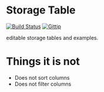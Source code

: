 Storage Table
=============
[![Build Status](https://travis-ci.org/fassetar/StorageTable.svg?branch=master)](https://travis-ci.org/fassetar/StorageTable)
<a href="https://www.gittip.com/fassetar/"><img src="http://img.shields.io/gittip/fassetar.png" alt="Gittip"></a>

 editable storage tables and examples.
<br/>



<!--<svg width="300" height="200">
   <polygon points="40,40, 40, 90, 140, 90, 140, 10, 60, 10"
   style="fill:orange;stroke:black;stroke-width:5;;" />
   <polygon points="10,10 10,10 10,10 10, 10, 10, 10"
   style="fill:white;stroke:black;stroke-width:5;" />
   Sorry, your browser does not support inline SVG.
</svg>-->


Things it is not
===== 
 - Does not sort columns
 - Does not filter columns
